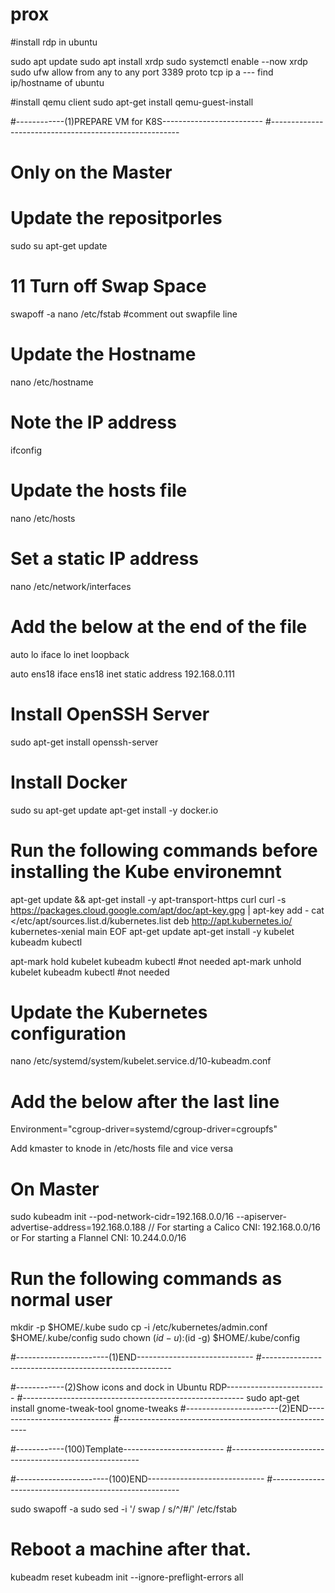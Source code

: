 # prox

#install rdp in ubuntu

sudo apt update
sudo apt install xrdp
sudo systemctl enable --now xrdp
sudo ufw allow from any to any port 3389 proto tcp
ip a --- find ip/hostname of ubuntu


#install qemu client
sudo apt-get install qemu-guest-install


#------------(1)PREPARE VM for K8S-------------------------
#-------------------------------------------------------

# Only on the Master
# Update the repositporles
sudo su
apt-get update

# 11 Turn off Swap Space
swapoff -a
nano /etc/fstab       #comment out swapfile line

# Update the Hostname
nano /etc/hostname

# Note the IP address
ifconfig

# Update the hosts file
nano /etc/hosts

# Set a static IP address
nano /etc/network/interfaces

# Add the below at the end of the file
auto lo
iface lo inet loopback

auto ens18
iface ens18 inet static
address 192.168.0.111
  
# Install OpenSSH Server
sudo apt-get install openssh-server

# Install Docker
sudo su
apt-get update
apt-get install -y docker.io

# Run the following commands before installing the Kube environemnt
apt-get update && apt-get install -y apt-transport-https curl
curl -s https://packages.cloud.google.com/apt/doc/apt-key.gpg | apt-key add -
cat <<EOF >/etc/apt/sources.list.d/kubernetes.list
deb http://apt.kubernetes.io/ kubernetes-xenial main
EOF
apt-get update
apt-get install -y kubelet kubeadm kubectl
  
apt-mark hold kubelet kubeadm kubectl     #not needed
apt-mark unhold kubelet kubeadm kubectl     #not needed
  
  
# Update the Kubernetes configuration
nano /etc/systemd/system/kubelet.service.d/10-kubeadm.conf
  
# Add the below after the last line
Environment="cgroup-driver=systemd/cgroup-driver=cgroupfs"
  
Add kmaster to knode in /etc/hosts file and vice versa
  
  
  
  
  
# On Master
sudo kubeadm init --pod-network-cidr=192.168.0.0/16 --apiserver-advertise-address=192.168.0.188
// For starting a Calico CNI: 192.168.0.0/16 or For starting a Flannel CNI: 10.244.0.0/16
  
# Run the following commands as normal user
mkdir -p $HOME/.kube
sudo cp -i /etc/kubernetes/admin.conf $HOME/.kube/config
sudo chown $(id -u):$(id -g) $HOME/.kube/config


#-----------------------(1)END-----------------------------
#-------------------------------------------------------




#------------(2)Show icons and dock in Ubuntu RDP-------------------------
#-------------------------------------------------------
sudo apt-get install gnome-tweak-tool
gnome-tweaks
#-----------------------(2)END-----------------------------
#-------------------------------------------------------








#------------(100)Template-------------------------
#-------------------------------------------------------



#-----------------------(100)END-----------------------------
#-------------------------------------------------------
  
  
  
  
  
  
  
  
  sudo swapoff -a
sudo sed -i '/ swap / s/^/#/' /etc/fstab
# Reboot a machine after that.
kubeadm reset
kubeadm init --ignore-preflight-errors all
  
